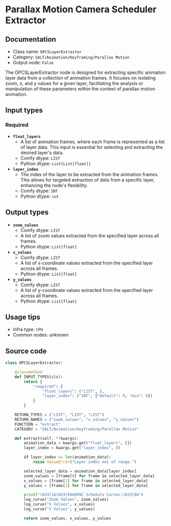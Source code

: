 # Parallax Motion Camera Scheduler Extractor
## Documentation
- Class name: `OPCSLayerExtractor`
- Category: `SALT/Animation/Keyframing/Parallax Motion`
- Output node: `False`

The OPCSLayerExtractor node is designed for extracting specific animation layer data from a collection of animation frames. It focuses on isolating zoom, x, and y values for a given layer, facilitating the analysis or manipulation of these parameters within the context of parallax motion animation.
## Input types
### Required
- **`float_layers`**
    - A list of animation frames, where each frame is represented as a list of layer data. This input is essential for selecting and extracting the desired layer's data.
    - Comfy dtype: `LIST`
    - Python dtype: `List[List[float]]`
- **`layer_index`**
    - The index of the layer to be extracted from the animation frames. This allows for targeted extraction of data from a specific layer, enhancing the node's flexibility.
    - Comfy dtype: `INT`
    - Python dtype: `int`
## Output types
- **`zoom_values`**
    - Comfy dtype: `LIST`
    - A list of zoom values extracted from the specified layer across all frames.
    - Python dtype: `List[float]`
- **`x_values`**
    - Comfy dtype: `LIST`
    - A list of x-coordinate values extracted from the specified layer across all frames.
    - Python dtype: `List[float]`
- **`y_values`**
    - Comfy dtype: `LIST`
    - A list of y-coordinate values extracted from the specified layer across all frames.
    - Python dtype: `List[float]`
## Usage tips
- Infra type: `CPU`
- Common nodes: unknown


## Source code
```python
class OPCSLayerExtractor:

    @classmethod
    def INPUT_TYPES(cls):
        return {
            "required": {
                "float_layers": ("LIST", ),
                "layer_index": ("INT", {"default": 0, "min": 0})
            }
        }

    RETURN_TYPES = ("LIST", "LIST", "LIST")
    RETURN_NAMES = ("zoom_values", "x_values", "y_values")
    FUNCTION = "extract"
    CATEGORY = "SALT/Animation/Keyframing/Parallax Motion"

    def extract(self, **kwargs):
        animation_data = kwargs.get("float_layers", [])
        layer_index = kwargs.get("layer_index", 0)

        if layer_index >= len(animation_data):
            raise ValueError("Layer index out of range.")

        selected_layer_data = animation_data[layer_index]
        zoom_values = [frame[0] for frame in selected_layer_data]
        x_values = [frame[1] for frame in selected_layer_data]
        y_values = [frame[2] for frame in selected_layer_data]

        print("\033[1m\033[94mOPAC Schedule Curves:\033[0m")
        log_curve("Zoom Values", zoom_values)
        log_curve("X Values", x_values)
        log_curve("Y Values", y_values)

        return zoom_values, x_values, y_values

```
